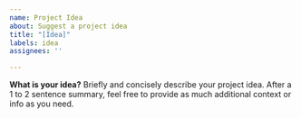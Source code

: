 ```yaml
---
name: Project Idea
about: Suggest a project idea
title: "[Idea]"
labels: idea
assignees: ''

---
```


**What is your idea?**
Briefly and concisely describe your project idea. After a 1 to 2 sentence summary, feel free to provide as much additional context or info as you need.
